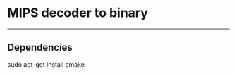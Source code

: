 # MIPS decoder to binary
******************************
## Dependencies
 sudo apt-get install cmake
